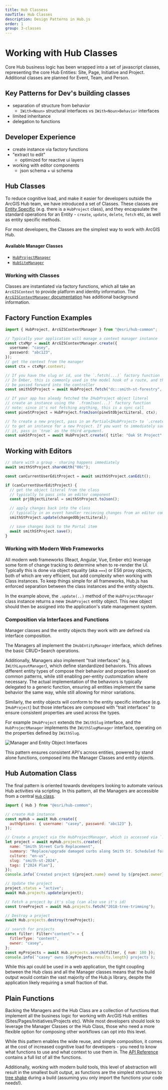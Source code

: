 ```yaml
---
title: Hub Classess
navTitle: Hub Classes
description: Design Patterns in Hub.js
order: 1
group: 3-classes
---
```


# Working with Hub Classes

Core Hub business logic has been wrapped into a set of javascript classes, representing the core Hub Entities: Site, Page, Initiative and Project. Additional classes are planned for Event, Team, and Person.

## Key Patterns for Dev's building classes

- separation of structure from behavior
  - `IWith<Noun>` structural interfaces vs `IWith<Noun>Behavior` interfaces
- limited inheritance
- delegation to functions

## Developer Experience

- create instance via factory functions
- "extract to edit"
  - optimized for reactive ui layers
- working with editor components
  - json schema + ui schema

## Hub Classes

To reduce cognitive load, and make it easier for developers outside the ArcGIS Hub team, we have introduced a set of Classes. These classes are [Entity Specific](./hub-entities) (e.g. there is a `HubProject` class), and they encapsulate the standard operations for an Entity - `create`, `update`, `delete`, `fetch` etc, as well as entity specific methods.

For most developers, the Classes are the simplest way to work with ArcGIS Hub.

#### Available Manager Classes

- [`HubProjectManager`](/hub.js/api/common/HubProjectManager)
- [`HubSiteManager`](/hub.js/api/common/HubSiteManager)

### Working with Classes

Classes are instantiated via factory functions, which all take an `ArcGISContext` to provide platform and identity information. The [`ArcGISContextManager` documentation](./context.html) has additional background information.

## Factory Function Examples

```ts
import { HubProject, ArcGISContextManager } from "@esri/hub-common";

// Typically your application will manage a context manager instance
const ctxMgr = await ArcGISContextManager.create({
  username: "casey",
  password: "abc123",
});
// get the context from the manager
const ctx = ctxMgr.context;

// If you have the slug or id, use the `.fetch(...)` factory function
// In Ember, this is commonly used in the model hook of a route, and the instance can
// be passed forward into the controller
const smithStProject = await HubProject.fetch("dc::smith-st-forestry", ctx);

// If your app has aleady fetched the IHubProject object literal
// create an instance using the `.fromJson(...)` factory function
// note: since it's not fetching anything, this is a sync call
const pineStProject = HubProject.fromJson(pineStObjectLiteral, ctx);

// To create a new project, pass in an Partial<IHubProject> to `.create(..)`
// to get an instance for a new Project. If you want to immediately save the
// it, pass in `true` as the third argument.
const oakStProject = await HubProject.create({ title: "Oak St Project" }, ctx);
```

## Working with Editors

```ts
// share with a group - sharing happens immediately
await smithStProject.shareWith("00c");

const canCurrentUserEditProject = await smithStProject.canEdit();

if (canCurrentUserEditProject) {
  // get the object literal from the class
  // typically to pass into an editor component
  const prjObjectLiteral = smithStProject.toJson();

  // apply changes back into the class
  // typically in an event handler recieving changes from an editor component
  smithStProject.update(changedObjectLiteral);

  // save changes back to the Portal item
  await smithStProject.save();
}
```

### Working with Modern Web Frameworks

All modern web frameworks (React, Angular, Vue, Ember etc) leverage some form of change tracking to determine when to re-render the UI. Typically this is done via object equality (aka `===`) or ES6 proxy objects, both of which are very efficient, but add complexity when working with Class instances. To keep things simple for all frameworks, Hub.js has enforced separation between the class instances and the entity objects.

In the example above, the `.update(..)` method of the `HubProjectManager` class instance returns a new `IHubProject` entity object. This new object should then be assigned into the application's state management system.

### Composition via Interfaces and Functions

Manager classes and the entity objects they work with are defined via interface composition.

The Managers all implement the `IHubEntityManager` interface, which defines the basic CRUD+Search operations.

Additionally, Managers also implement "trait interfaces" (e.g. `IWithLayoutManager`), which define standardized behaviors. This allows different entity types of compose their behavior and properties based on common patterns, while still enabling per-entity customization where necessary. The actual implementation of the behaviors is typically delegated to a generic function, ensuring all entities implement the same behavior the same way, while still allowing for minor variations.

Similarly, the entity objects will conform to the entity specific interface (e.g. `IHubProject`) but those interfaces are composed with "trait interfaces" to ensure consistent properties are used across the types.

For example `IHubProject` extends the `IWithSlug` interface, and the `HubProjectManager` implements the `IWithSlugManager` interface, operating on the properties defined by `IWithSlug`.

![Manager and Entity Object Interfaces](/hub.js/img/interface-hiearchy.png)

This pattern ensures consistent API's across entities, powered by stand alone functions, composed into the Manager Classes and entity objects.

## Hub Automation Class

The final pattern is oriented towards developers looking to automate various Hub activities via scripting. In this pattern, all the Managers are accessible from a central [`Hub` class](/hub.js/api/common/Hub).

```js
import { Hub } from "@esri/hub-common";

// create Hub instance
const myHub = await Hub.create({
  authOptions: { username: "casey", password: "abc123" },
});

// Create a project via the HubProjectManager, which is accessed via `.projects`
let project = await myHub.projects.create({
  name: "Smith Street Curb Replacement",
  summary: "Replace/upgrade damaged curbs along Smith St. Scheduled for 2024",
  culture: "en-us",
  slug: "smith-st-2024",
  tags: ["2024 Plan"],
});
console.info(`Created project ${project.name} owned by ${project.owner}`);

// Update the project
project.status = "active";
await Hub.projects.update(project);

// Fetch a project by it's slug (can also use it's id)
const treeProject = await Hub.projects.fetch("2018-tree-trimming");

// Destroy a project
await Hub.projects.destroy(treeProject);

// search for projects
const filter: Filter<"content"> = {
  fitlerType: "content",
  owner: "casey",
};
const myProjects = await Hub.projects.search(filter, { num: 100 });
console.info(`"casey" owns ${myProjects.results.length} projects`);
```

While this api could be used in a web application, the tight coupling between the Hub class and all the Manager classes means that the build output would contain the vast majority of the Hub.js library, despite the application likely requiring a small fraction of that.

## Plain Functions

Backing the Managers and the Hub Class are a collection of functions that implement all the business logic for working with ArcGIS Hub entities (Sites/Pages/Initiatives/Projects etc). While most developers should look to leverage the Manager Classes or the Hub Class, those who need a more flexible option for composing other workflows can opt into this level.

While this pattern enables the wide reuse, and simple composition, it comes at the cost of increased cognitive load for developers - you need to know what functions to use and what context to use them in. The [API Reference](/hub.js/api/) contains a full list of all the functions.

Additionally, working with modern build tools, this level of abstraction will result in the smallest built output, as functions are the simplest structures to [tree shake](https://developers.google.com/web/fundamentals/performance/optimizing-javascript/tree-shaking/) during a build (assuming you only import the functions your code needs!).
